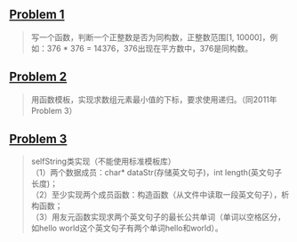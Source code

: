 ## [Problem 1](1.cpp)
> 写一个函数，判断一个正整数是否为同构数，正整数范围[1, 10000]，例如：376 * 376 = 14376，376出现在平方数中，376是同构数。
## [Problem 2](2.cpp)
> 用函数模板，实现求数组元素最小值的下标，要求使用递归。（同2011年Problem 3）
## [Problem 3](3/3.cpp)
> selfString类实现（不能使用标准模板库）</br>
>（1）两个数据成员：char* dataStr(存储英文句子)，int length(英文句子长度)；</br>
>（2）至少实现两个成员函数：构造函数（从文件中读取一段英文句子），析构函数；</br>
>（3）用友元函数实现求两个英文句子的最长公共单词（单词以空格区分，如hello world这个英文句子有两个单词hello和world）。